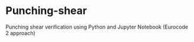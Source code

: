 # Punching-shear
Punching shear verification using Python and Jupyter Notebook (Eurocode 2 approach)
